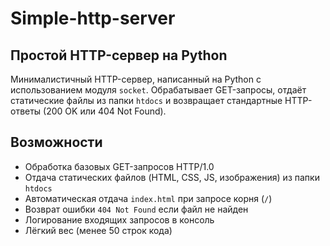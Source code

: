 # Simple-http-server
## Простой HTTP-сервер на Python

Минималистичный HTTP-сервер, написанный на Python с использованием модуля `socket`. Обрабатывает GET-запросы, отдаёт статические файлы из папки `htdocs` и возвращает стандартные HTTP-ответы (200 OK или 404 Not Found).



## Возможности
- Обработка базовых GET-запросов HTTP/1.0
- Отдача статических файлов (HTML, CSS, JS, изображения) из папки `htdocs`
- Автоматическая отдача `index.html` при запросе корня (`/`)
- Возврат ошибки `404 Not Found` если файл не найден
- Логирование входящих запросов в консоль
- Лёгкий вес (менее 50 строк кода)
